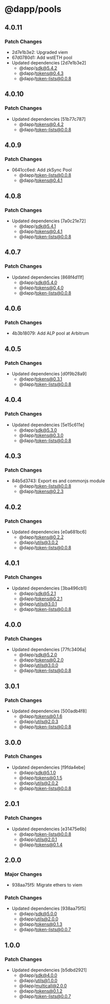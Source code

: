 # @dapp/pools

## 4.0.11

### Patch Changes

- 2d7e1b3e2: Upgraded viem
- 67d0780d1: Add wstETH pool
- Updated dependencies [2d7e1b3e2]
  - @dapp/sdk@5.4.2
  - @dapp/tokens@0.4.3
  - @dapp/token-lists@0.0.8

## 4.0.10

### Patch Changes

- Updated dependencies [51b77c787]
  - @dapp/tokens@0.4.2
  - @dapp/token-lists@0.0.8

## 4.0.9

### Patch Changes

- 0641cc6ed: Add zkSync Pool
  - @dapp/token-lists@0.0.8
  - @dapp/tokens@0.4.1

## 4.0.8

### Patch Changes

- Updated dependencies [7a0c21e72]
  - @dapp/sdk@5.4.1
  - @dapp/tokens@0.4.1
  - @dapp/token-lists@0.0.8

## 4.0.7

### Patch Changes

- Updated dependencies [868f4d11f]
  - @dapp/sdk@5.4.0
  - @dapp/tokens@0.4.0
  - @dapp/token-lists@0.0.8

## 4.0.6

### Patch Changes

- 4b3b18079: Add ALP pool at Arbitrum

## 4.0.5

### Patch Changes

- Updated dependencies [d0f9b28a9]
  - @dapp/tokens@0.3.1
  - @dapp/token-lists@0.0.8

## 4.0.4

### Patch Changes

- Updated dependencies [5e15c611e]
  - @dapp/sdk@5.3.0
  - @dapp/tokens@0.3.0
  - @dapp/token-lists@0.0.8

## 4.0.3

### Patch Changes

- 84b5d3743: Export es and commonjs module
  - @dapp/token-lists@0.0.8
  - @dapp/tokens@0.2.3

## 4.0.2

### Patch Changes

- Updated dependencies [e0a681bc6]
  - @dapp/tokens@0.2.2
  - @dapp/utils@3.0.2
  - @dapp/token-lists@0.0.8

## 4.0.1

### Patch Changes

- Updated dependencies [3ba496cb1]
  - @dapp/sdk@5.2.1
  - @dapp/tokens@0.2.1
  - @dapp/utils@3.0.1
  - @dapp/token-lists@0.0.8

## 4.0.0

### Patch Changes

- Updated dependencies [77fc3406a]
  - @dapp/sdk@5.2.0
  - @dapp/tokens@0.2.0
  - @dapp/utils@3.0.0
  - @dapp/token-lists@0.0.8

## 3.0.1

### Patch Changes

- Updated dependencies [500adb4f8]
  - @dapp/tokens@0.1.6
  - @dapp/utils@2.0.3
  - @dapp/token-lists@0.0.8

## 3.0.0

### Patch Changes

- Updated dependencies [f9fda4ebe]
  - @dapp/sdk@5.1.0
  - @dapp/tokens@0.1.5
  - @dapp/utils@2.0.2
  - @dapp/token-lists@0.0.8

## 2.0.1

### Patch Changes

- Updated dependencies [e31475e6b]
  - @dapp/token-lists@0.0.8
  - @dapp/utils@2.0.1
  - @dapp/tokens@0.1.4

## 2.0.0

### Major Changes

- 938aa75f5: Migrate ethers to viem

### Patch Changes

- Updated dependencies [938aa75f5]
  - @dapp/sdk@5.0.0
  - @dapp/utils@2.0.0
  - @dapp/tokens@0.1.3
  - @dapp/token-lists@0.0.7

## 1.0.0

### Patch Changes

- Updated dependencies [b5dbd2921]
  - @dapp/sdk@4.0.0
  - @dapp/utils@1.0.0
  - @dapp/multicall@2.0.0
  - @dapp/tokens@0.1.2
  - @dapp/token-lists@0.0.7
